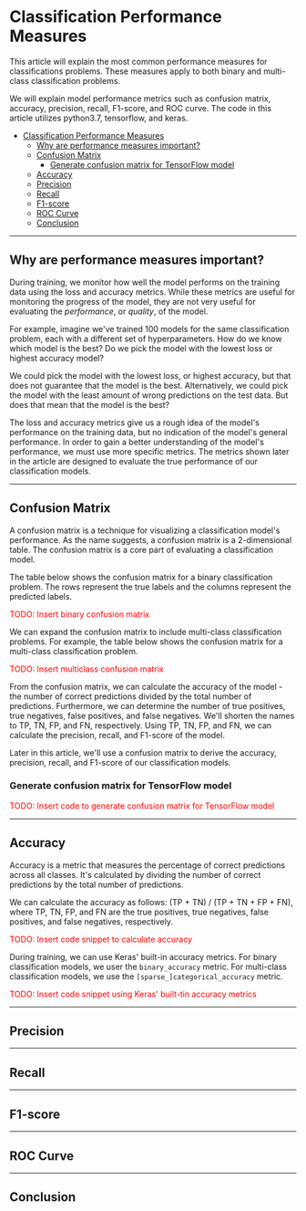 <title>Performance Measures for Classification Problems</title>

# Classification Performance Measures

This article will explain the most common performance measures for classifications problems.
These measures apply to both binary and multi-class classification problems.

We will explain model performance metrics such as confusion matrix, accuracy, precision, recall, F1-score, and ROC curve.
The code in this article utilizes python3.7, tensorflow, and keras.

- [Classification Performance Measures](#classification-performance-measures)
    - [Why are performance measures important?](#why-are-performance-measures-important)
    - [Confusion Matrix](#confusion-matrix)
        - [Generate confusion matrix for TensorFlow model](#generate-confusion-matrix-for-tensorflow-model)
    - [Accuracy](#accuracy)
    - [Precision](#precision)
    - [Recall](#recall)
    - [F1-score](#f1-score)
    - [ROC Curve](#roc-curve)
    - [Conclusion](#conclusion)

---
## Why are performance measures important?

During training, we monitor how well the model performs on the training data using the loss and accuracy metrics.
While these metrics are useful for monitoring the progress of the model, they are not very useful for evaluating the *performance*, or *quality*, of the model.

For example, imagine we've trained 100 models for the same classification problem, each with a different set of hyperparameters.
How do we know which model is the best?
Do we pick the model with the lowest loss or highest accuracy model?

We could pick the model with the lowest loss, or highest accuracy, but that does not guarantee that the model is the best.
Alternatively, we could pick the model with the least amount of wrong predictions on the test data.
But does that mean that the model is the best?

The loss and accuracy metrics give us a rough idea of the model's performance on the training data, but no indication of the model's general performance.
In order to gain a better understanding of the model's performance, we must use more specific metrics.
The metrics shown later in the article are designed to evaluate the true performance of our classification models.

---
## Confusion Matrix

A confusion matrix is a technique for visualizing a classification model's performance.
As the name suggests, a confusion matrix is a 2-dimensional table.
The confusion matrix is a core part of evaluating a classification model.

The table below shows the confusion matrix for a binary classification problem.
The rows represent the true labels and the columns represent the predicted labels.

<font style="color:red">TODO: Insert binary confusion matrix</font>

We can expand the confusion matrix to include multi-class classification problems.
For example, the table below shows the confusion matrix for a multi-class classification problem.

<font style="color:red">TODO: Insert multiclass confusion matrix</font>

From the confusion matrix, we can calculate the accuracy of the model - the number of correct predictions divided by the total number of predictions.
Furthermore, we can determine the number of true positives, true negatives, false positives, and false negatives.
We'll shorten the names to TP, TN, FP, and FN, respectively.
Using TP, TN, FP, and FN, we can calculate the precision, recall, and F1-score of the model.

Later in this article, we'll use a confusion matrix to derive the accuracy, precision, recall, and F1-score of our classification models.

### Generate confusion matrix for TensorFlow model

<font style="color:red">TODO: Insert code to generate confusion matrix for TensorFlow model</font>

---
## Accuracy

Accuracy is a metric that measures the percentage of correct predictions across all classes.
It's calculated by dividing the number of correct predictions by the total number of predictions.

We can calculate the accuracy as follows: (TP + TN) / (TP + TN + FP + FN), where TP, TN, FP, and FN are the true positives, true negatives, false positives, and false negatives, respectively.

<font style="color:red">TODO: Insert code snippet to calculate accuracy</font>

During training, we can use Keras' built-in accuracy metrics.
For binary classification models, we user the `binary_accuracy` metric.
For multi-class classification models, we use the `[sparse_]categorical_accuracy` metric.

<font style="color:red">TODO: Insert code snippet using Keras' built-tin accuracy metrics</font>

<!-- ? Given wrong_preds and target_labels, can we use the metric methods by themselves? -->

---
## Precision

---
## Recall

---
## F1-score

---
## ROC Curve

---
## Conclusion